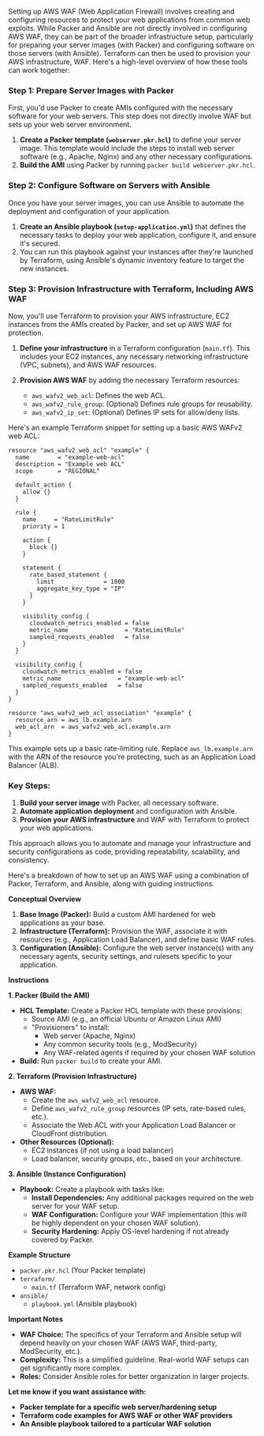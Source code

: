 Setting up AWS WAF (Web Application Firewall) involves creating and configuring resources to protect your web applications from common web exploits. While Packer and Ansible are not directly involved in configuring AWS WAF, they can be part of the broader infrastructure setup, particularly for preparing your server images (with Packer) and configuring software on those servers (with Ansible). Terraform can then be used to provision your AWS infrastructure,  WAF. Here's a high-level overview of how these tools can work together:

### Step 1: Prepare Server Images with Packer

First, you'd use Packer to create AMIs configured with the necessary software for your web servers. This step does not directly involve WAF but sets up your web server environment.

1. **Create a Packer template (`webserver.pkr.hcl`)** to define your server image. This template would include the steps to install web server software (e.g., Apache, Nginx) and any other necessary configurations.
2. **Build the AMI** using Packer by running `packer build webserver.pkr.hcl`.

### Step 2: Configure Software on Servers with Ansible

Once you have your server images, you can use Ansible to automate the deployment and configuration of your application.

1. **Create an Ansible playbook (`setup-application.yml`)** that defines the necessary tasks to deploy your web application, configure it, and ensure it's secured.
2. You can run this playbook against your instances after they're launched by Terraform, using Ansible's dynamic inventory feature to target the new instances.

### Step 3: Provision Infrastructure with Terraform, Including AWS WAF

Now, you'll use Terraform to provision your AWS infrastructure,  EC2 instances from the AMIs created by Packer, and set up AWS WAF for protection.

1. **Define your infrastructure** in a Terraform configuration (`main.tf`). This includes your EC2 instances, any necessary networking infrastructure (VPC, subnets), and AWS WAF resources.

2. **Provision AWS WAF** by adding the necessary Terraform resources:
   - `aws_wafv2_web_acl`: Defines the web ACL.
   - `aws_wafv2_rule_group`: (Optional) Defines rule groups for reusability.
   - `aws_wafv2_ip_set`: (Optional) Defines IP sets for allow/deny lists.

Here's an example Terraform snippet for setting up a basic AWS WAFv2 web ACL:

```hcl
resource "aws_wafv2_web_acl" "example" {
  name        = "example-web-acl"
  description = "Example web ACL"
  scope       = "REGIONAL"

  default_action {
    allow {}
  }

  rule {
    name     = "RateLimitRule"
    priority = 1

    action {
      block {}
    }

    statement {
      rate_based_statement {
        limit              = 1000
        aggregate_key_type = "IP"
      }
    }

    visibility_config {
      cloudwatch_metrics_enabled = false
      metric_name                = "RateLimitRule"
      sampled_requests_enabled   = false
    }
  }

  visibility_config {
    cloudwatch_metrics_enabled = false
    metric_name                = "example-web-acl"
    sampled_requests_enabled   = false
  }
}

resource "aws_wafv2_web_acl_association" "example" {
  resource_arn = aws_lb.example.arn
  web_acl_arn  = aws_wafv2_web_acl.example.arn
}
```

This example sets up a basic rate-limiting rule. Replace `aws_lb.example.arn` with the ARN of the resource you're protecting, such as an Application Load Balancer (ALB).

### Key Steps:

1. **Build your server image** with Packer,  all necessary software.
2. **Automate application deployment** and configuration with Ansible.
3. **Provision your AWS infrastructure** and WAF with Terraform to protect your web applications.

This approach allows you to automate and manage your infrastructure and security configurations as code, providing repeatability, scalability, and consistency.


Here's a breakdown of how to set up an AWS WAF using a combination of Packer, Terraform, and Ansible, along with guiding instructions.

**Conceptual Overview**

1. **Base Image (Packer):** Build a custom AMI hardened for web applications as your base.
2. **Infrastructure (Terraform):**  Provision the WAF, associate it with resources (e.g., Application Load Balancer), and define basic WAF rules.
3. **Configuration (Ansible):** Configure the web server instance(s) with any necessary agents, security settings, and rulesets specific to your application.

**Instructions**

**1. Packer (Build the AMI)**

* **HCL Template:** Create a Packer HCL template with these provisions:
    *  Source AMI (e.g., an official Ubuntu or Amazon Linux AMI)
    * "Provisioners" to install:
        * Web server (Apache, Nginx)
        * Any common security tools (e.g., ModSecurity) 
        * Any WAF-related agents if required by your chosen WAF solution 
* **Build:** Run `packer build` to create your AMI.

**2. Terraform (Provision Infrastructure)**

* **AWS WAF:**
    *  Create the `aws_wafv2_web_acl` resource.
    *  Define `aws_wafv2_rule_group` resources (IP sets, rate-based rules, etc.).
    *  Associate the Web ACL with your Application Load Balancer or CloudFront distribution.
* **Other Resources (Optional):**
    *  EC2 instances (if not using a load balancer)
    *  Load balancer, security groups, etc., based on your architecture.

**3. Ansible (Instance Configuration)**

* **Playbook:** Create a playbook with tasks like:
    * **Install Dependencies:** Any additional packages required on the web server for your WAF setup.
    * **WAF Configuration:** Configure your WAF implementation (this will be highly dependent on your chosen WAF solution). 
    * **Security Hardening:**  Apply OS-level hardening if not already covered by Packer.

**Example Structure**

* `packer.pkr.hcl` (Your Packer template)
* `terraform/`
    * `main.tf`  (Terraform WAF, network config)
* `ansible/`
    * `playbook.yml` (Ansible playbook)

**Important Notes**

* **WAF Choice:** The specifics of your Terraform and Ansible setup will depend heavily on your chosen WAF (AWS WAF, third-party, ModSecurity, etc.).
* **Complexity:** This is a simplified guideline. Real-world WAF setups can get significantly more complex. 
* **Roles:** Consider Ansible roles for better organization in larger projects.

**Let me know if you want assistance with:**

* **Packer template for a specific web server/hardening setup**
* **Terraform code examples for AWS WAF or other WAF providers**
* **An Ansible playbook tailored to a particular WAF solution** 
